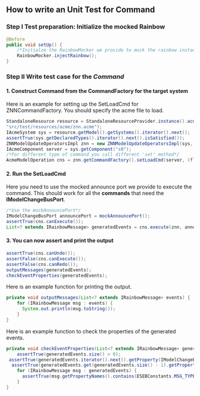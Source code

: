 ## How to write an Unit Test for Command

### Step I Test preparation: Initialize the mocked Rainbow

```java
@Before
public void setUp() {
    /*Initialze the RainbowMocker we provide to mock the rainbow instance*/
    RainbowMocker.injectRainbow();
}
```

### Step II Write test case for the ***Command***

#### 1. Construct Command from the CommandFactory for the target system

Here is an example for setting up the SetLoadCmd for ZNNCommandFactory. You should specify the acme file to load.

```java
StandaloneResource resource = StandaloneResourceProvider.instance().acmeResourceForString(
"src/test/resources/acme/znn.acme");
IAcmeSystem sys = resource.getModel().getSystems().iterator().next();
assertTrue(sys.getDeclaredTypes().iterator().next().isSatisfied());
ZNNModelUpdateOperatorsImpl znn = new ZNNModelUpdateOperatorsImpl(sys, "src/test/resources/acme/znn.acme");
IAcmeComponent server = sys.getComponent("s0");
/*For different type of command you call different 'set' method*/
AcmeModelOperation cns = znn.getCommandFactory().setLoadCmd(server, (float) 0.32);

```

#### 2. Run the SetLoadCmd

Here you need to use the mocked announce port we provide to execute the command. This should work for all the **commands** that need the **IModelChangeBusPort**. 

```java
/*Use the mockAnnouncePort*/
IModelChangeBusPort announcePort = mockAnnouncePort();
assertTrue(cns.canExecute());
List<? extends IRainbowMessage> generatedEvents = cns.execute(znn, announcePort);
```

#### 3. You can now assert and print the output

```java
assertTrue(cns.canUndo());
assertFalse(cns.canExecute());
assertFalse(cns.canRedo());
outputMessages(generatedEvents);
checkEventProperties(generatedEvents);
```

Here is an example function for printing the output.

```java
private void outputMessages(List<? extends IRainbowMessage> events) {
    for (IRainbowMessage msg : events) {
      System.out.println(msg.toString());
    }
}
```

Here is an example function to check the properties of the generated events.

```java
private void checkEventProperties(List<? extends IRainbowMessage> generatedEvents) {
  	assertTrue(generatedEvents.size() > 0);
 assertTrue(generatedEvents.iterator().next().getProperty(IModelChangeBusPort.EVENT_TYPE_PROP).equals(CommandEventT.START_COMMAND.name()));
  assertTrue(generatedEvents.get(generatedEvents.size() - 1).getProperty(IModelChangeBusPort.EVENT_TYPE_PROP).equals(CommandEventT.FINISH_COMMAND.name()));
    for (IRainbowMessage msg : generatedEvents) {
      assertTrue(msg.getPropertyNames().contains(ESEBConstants.MSG_TYPE_KEY));
    }
}
```





 

 
